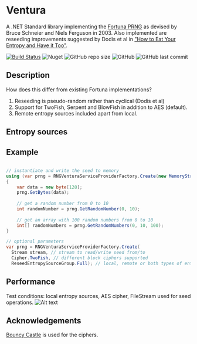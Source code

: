 # Ventura
A .NET Standard library implementing the [Fortuna PRNG](https://en.wikipedia.org/wiki/Fortuna_(PRNG)) as devised by Bruce Schneier and Niels Ferguson in 2003. Also implemented are reseeding improvements suggested by Dodis et al in ["How to Eat Your Entropy and Have it Too"](https://eprint.iacr.org/2014/167).

[![Build Status](https://travis-ci.com/nickpts/Ventura.svg?branch=master)](https://travis-ci.com/nickpts/Ventura)
![Nuget](https://img.shields.io/nuget/v/Ventura.svg)
![GitHub repo size](https://img.shields.io/github/repo-size/nickpts/Ventura.svg)
![GitHub](https://img.shields.io/github/license/nickpts/Ventura.svg)
![GitHub last commit](https://img.shields.io/github/last-commit/nickpts/Ventura.svg)

## Description
How does this differ from existing Fortuna implementations?
  1. Reseeding is pseudo-random rather than cyclical (Dodis et al)
  2. Support for TwoFish, Serpent and BlowFish in addition to AES (default).
  3. Remote entropy sources included apart from local. 

## Entropy sources

## Example
```C#

// instantiate and write the seed to memory
using (var prng = RNGVenturaServiceProviderFactory.Create(new MemoryStream()))
{
    var data = new byte[128];
    prng.GetBytes(data); 
    
    // get a random number from 0 to 10
    int randomNumber = prng.GetRandomNumber(0, 10); 
    
    // get an array with 100 random numbers from 0 to 10
    int[] randomNumbers = prng.GetRandomNumbers(0, 10, 100); 
}

// optional parameters
var prng = RNGVenturaServiceProviderFactory.Create(
  Stream stream, // stream to read/write seed from/to
  Cipher.TwoFish, // different block ciphers supported
  ReseedEntropySourceGroup.Full); // local, remote or both types of entropy sources
```
## Performance
Test conditions: local entropy sources, AES cipher, FileStream used for seed operations.
![Alt text](https://live.staticflickr.com/65535/48153972572_2d5f6bbc26_o_d.jpg)

## Acknowledgements
[Bouncy Castle](https://www.bouncycastle.org/) is used for the ciphers.
